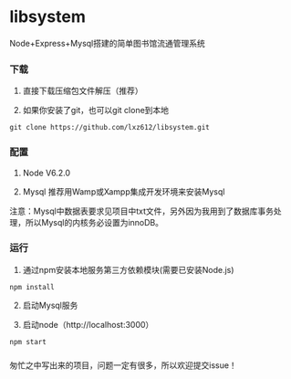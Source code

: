 # libsystem
Node+Express+Mysql搭建的简单图书馆流通管理系统

### 下载
1. 直接下载压缩包文件解压（推荐）

2. 如果你安装了git，也可以git clone到本地
 ```
 git clone https://github.com/lxz612/libsystem.git
 ```

### 配置
1. Node V6.2.0

2. Mysql 推荐用Wamp或Xampp集成开发环境来安装Mysql

注意：Mysql中数据表要求见项目中txt文件，另外因为我用到了数据库事务处理，所以Mysql的内核务必设置为innoDB。

### 运行

1. 通过npm安装本地服务第三方依赖模块(需要已安装Node.js)
 ```
 npm install
 ```

2. 启动Mysql服务

3. 启动node（http://localhost:3000）
 ```
 npm start
 ```

### 

匆忙之中写出来的项目，问题一定有很多，所以欢迎提交issue！
